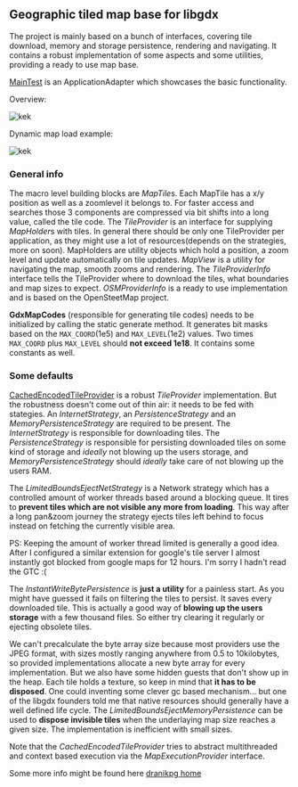 ## Geographic tiled map base for libgdx

The project is mainly based on a bunch of interfaces, covering tile download, memory and storage persistence, rendering and navigating.
It contains a robust implementation of some aspects and some utilities, providing a ready to use map base.

[MainTest](https://github.com/DranikProgrammer/gdx-map/blob/master/core/src/main/java/com/dranikpg/gdxmap/MainTest.java)
is an ApplicationAdapter which showcases the basic functionality.
 
Overview:

![kek](http://www.dranikpg.com/img/gdxmap/big.png)
 
Dynamic map load example: 

![kek](http://www.dranikpg.com/img/gdxmap/dynamic_load.png)


### General info
The macro level building blocks are *MapTile*s. Each MapTile has a x/y position as well as a zoomlevel it belongs to.
For faster access and searches those 3 components  are compressed via bit shifts into a long value, called the tile code.
The *TileProvider* is an interface for supplying *MapHolder*s with tiles. In general there should be only one TileProvider per application, 
as they might use a lot of resources(depends on the strategies, more on soon). MapHolders are utility objects which hold a position,
a zoom level and update automatically on tile updates. *MapView* is a utility for navigating the map, smooth zooms and rendering. 
The *TileProviderInfo* interface tells the TileProvider where to download the tiles, what boundaries and map sizes to expect.
*OSMProviderInfo* is a ready to use implementation and is based on the OpenSteetMap project.

**GdxMapCodes** (responsible for generating tile codes) needs to be initialized by calling the static generate method. It generates bit masks based
on the `MAX_COORD`(1e5) and  `MAX_LEVEL`(1e2) values. Two times `MAX_COORD` plus  `MAX_LEVEL` should **not exceed 1e18**.
It contains some constants as well.

### Some defaults

[CachedEncodedTileProvider](https://github.com/DranikProgrammer/gdx-map/blob/master/core/src/main/java/com/dranikpg/gdxmap/impl/CachedEncodedTileProvider.java) 
is a robust *TileProvider* implementation. But the robustness doesn't come out of thin air: it needs to be fed with stategies.
An *InternetStrategy*, an *PersistenceStrategy* and an *MemoryPersistenceStrategy* are required to be present. 
The *InternetStrategy* is responsible for downloading tiles.
The *PersistenceStrategy* is responsible for persisting downloaded tiles on some kind of storage and *ideally* not blowing up the users storage,
and *MemoryPersistenceStrategy* should *ideally* take care of not blowing up the users RAM.

The *LimitedBoundsEjectNetStrategy* is a Network strategy which has a controlled amount of worker threads based around a blocking queue. It tires to **prevent tiles which are not visible any more from loading**. This way after a long pan&zoom journey the strategy ejects tiles left behind to focus instead on fetching the currently visible area.

PS: Keeping the amount of worker thread limited is generally a good idea. After I configured a similar extension for google's tile server I almost instantly got blocked from google maps for 12 hours. I'm sorry I hadn't read the GTC :(

The *InstantWriteBytePersistence* is **just a utility** for a painless start. As you might have guessed it fails on filtering the tiles to persist. It saves every downloaded tile. This is actually a good way of **blowing up the users storage** with a few thousand files. So either try clearing it regularly or ejecting obsolete tiles. 

We can't precalculate the byte array size because most providers use the JPEG format, with sizes mostly ranging anywhere from 0.5 to 10kilobytes, so provided implementations allocate a new byte array for every implementation. But we also have some hidden guests that don't show up in the heap.
Each tile holds a texture, so keep in mind that **it has to be disposed**. One could inventing some clever gc based mechanism... but one of the libgdx founders told me that native resources should generally have a well defined life cycle. 
The *LimitedBoundsEjectMemoryPersistence* can be used to **dispose invisible tiles** when the underlaying map size reaches a given size. The implementation is inefficient with small sizes.

Note that the *CachedEncodedTileProvider* tries to abstract multithreaded and context based execution via the *MapExecutionProvider* interface.

Some more info might be found here [dranikpg home](http://www.dranikpg.com/blog/gdxmap.html)




